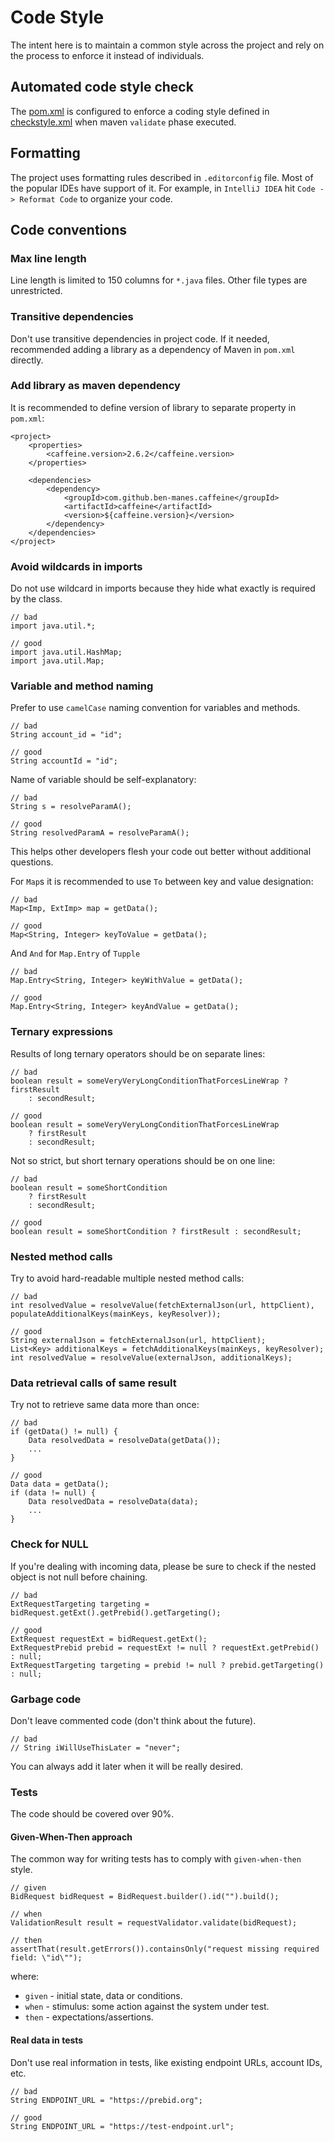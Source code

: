 # Code Style

The intent here is to maintain a common style across the project and rely on the process to enforce it instead of
individuals.

## Automated code style check

The [pom.xml](../pom.xml) is configured to enforce a coding style defined in [checkstyle.xml](../checkstyle.xml) when
maven `validate` phase executed.

## Formatting

The project uses formatting rules described in `.editorconfig` file. Most of the popular IDEs have support of it. For
example, in `IntelliJ IDEA` hit `Code -> Reformat Code` to organize your code.

## Code conventions

### Max line length

Line length is limited to 150 columns for `*.java` files. Other file types are unrestricted.

### Transitive dependencies

Don't use transitive dependencies in project code. If it needed, recommended adding a library as a dependency of Maven
in `pom.xml` directly.

### Add library as maven dependency

It is recommended to define version of library to separate property in `pom.xml`:

```
<project>
    <properties>
        <caffeine.version>2.6.2</caffeine.version>
    </properties>
    
    <dependencies>
        <dependency>
            <groupId>com.github.ben-manes.caffeine</groupId>
            <artifactId>caffeine</artifactId>
            <version>${caffeine.version}</version>
        </dependency>
    </dependencies>
</project>
```

### Avoid wildcards in imports

Do not use wildcard in imports because they hide what exactly is required by the class.

```
// bad
import java.util.*;

// good
import java.util.HashMap;
import java.util.Map;
```

### Variable and method naming

Prefer to use `camelCase` naming convention for variables and methods.

```
// bad
String account_id = "id";

// good
String accountId = "id";
```

Name of variable should be self-explanatory:

```
// bad
String s = resolveParamA();

// good
String resolvedParamA = resolveParamA();
```

This helps other developers flesh your code out better without additional questions.

For `Map`s it is recommended to use `To` between key and value designation:

```
// bad
Map<Imp, ExtImp> map = getData();

// good
Map<String, Integer> keyToValue = getData();
```

And `And` for `Map.Entry` of `Tupple` 

```
// bad
Map.Entry<String, Integer> keyWithValue = getData();

// good
Map.Entry<String, Integer> keyAndValue = getData();
```

### Ternary expressions

Results of long ternary operators should be on separate lines:

```
// bad
boolean result = someVeryVeryLongConditionThatForcesLineWrap ? firstResult
    : secondResult;

// good
boolean result = someVeryVeryLongConditionThatForcesLineWrap
    ? firstResult
    : secondResult;
```

Not so strict, but short ternary operations should be on one line:

```
// bad
boolean result = someShortCondition
    ? firstResult
    : secondResult;

// good
boolean result = someShortCondition ? firstResult : secondResult;
```

### Nested method calls

Try to avoid hard-readable multiple nested method calls:

```
// bad
int resolvedValue = resolveValue(fetchExternalJson(url, httpClient), populateAdditionalKeys(mainKeys, keyResolver));

// good
String externalJson = fetchExternalJson(url, httpClient);
List<Key> additionalKeys = fetchAdditionalKeys(mainKeys, keyResolver);
int resolvedValue = resolveValue(externalJson, additionalKeys);
```

### Data retrieval calls of same result

Try not to retrieve same data more than once:

```
// bad
if (getData() != null) {
    Data resolvedData = resolveData(getData());
    ...
}

// good
Data data = getData();
if (data != null) {
    Data resolvedData = resolveData(data);
    ...
}
```

### Check for NULL

If you're dealing with incoming data, please be sure to check if the nested object is not null before chaining.

```
// bad
ExtRequestTargeting targeting = bidRequest.getExt().getPrebid().getTargeting();

// good
ExtRequest requestExt = bidRequest.getExt();
ExtRequestPrebid prebid = requestExt != null ? requestExt.getPrebid() : null;
ExtRequestTargeting targeting = prebid != null ? prebid.getTargeting() : null;
```

### Garbage code

Don't leave commented code (don't think about the future).

```
// bad
// String iWillUseThisLater = "never";
```

You can always add it later when it will be really desired.

### Tests

The code should be covered over 90%.

#### Given-When-Then approach

The common way for writing tests has to comply with `given-when-then` style.

```
// given
BidRequest bidRequest = BidRequest.builder().id("").build();

// when
ValidationResult result = requestValidator.validate(bidRequest);

// then
assertThat(result.getErrors()).containsOnly("request missing required field: \"id\"");
```

where:

- `given` - initial state, data or conditions.
- `when` - stimulus: some action against the system under test.
- `then` - expectations/assertions.

#### Real data in tests

Don't use real information in tests, like existing endpoint URLs, account IDs, etc.

```
// bad
String ENDPOINT_URL = "https://prebid.org";

// good
String ENDPOINT_URL = "https://test-endpoint.url";
```

